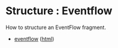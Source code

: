 # Structure : Eventflow

How to structure an EventFlow fragment.

* [eventflow](src/site/markdown/index.md) ([html](https://plord12.github.io/samples/10.4.0-SNAPSHOT/structure/eventflow/))
